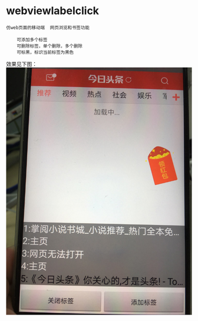 # webviewlabelclick

    仿web页面的移动端  网页浏览和书签功能  
        
        可添加多个标签
        可删除标签，单个删除，多个删除
        可标黑，标识当前标签为黑色
        
 效果见下图：
![Image text](https://github.com/BillZhaoZ/webviewlabelclick/blob/master/app/src/main/image/665FB0360AEE5D778148B8745A6F1308.jpg)
